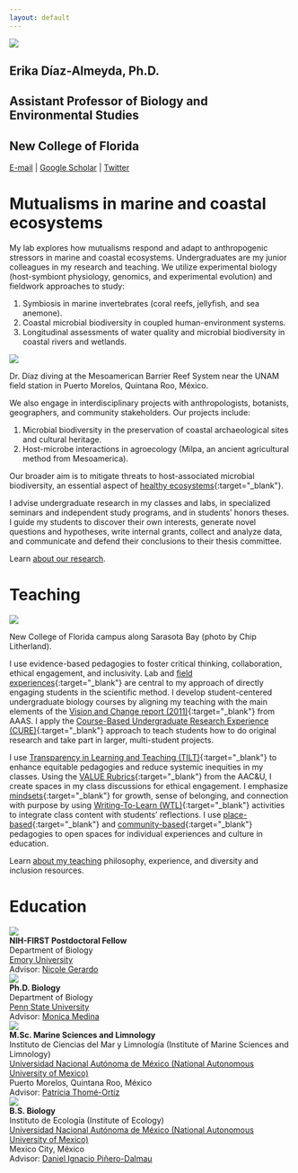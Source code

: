 ```yaml
---
layout: default
---
```


<div class="my-hero-align my-pad-top">
  <div class="my-flex my-col-center">
    <div class="my-col-40 my-hero-profile">
      <img src="/assets/img/profile.jpg">
    </div>
    <div class="my-col-60 my-hero-text">
      <h2>Erika Díaz-Almeyda, Ph.D.</h2>
      <div class="my-header-thin">
        <h2>Assistant Professor of Biology and Environmental Studies</h2>
        <h2>New College of Florida</h2>
      </div>
      <p><a href="mailto:ediazalmeyda@ncf.edu">E-mail</a> | <a href="https://scholar.google.com/citations?user=wlIHaV8AAAAJ" target="_blank">Google Scholar</a> | <a href="https://twitter.com/erikadiazal" target="_blank">Twitter</a></p>
    </div>
  </div>
</div>

# Mutualisms in marine and coastal ecosystems

My lab explores how mutualisms respond and adapt to anthropogenic stressors in marine and coastal ecosystems. Undergraduates are my junior colleagues in my research and teaching. We utilize experimental biology (host-symbiont physiology, genomics, and experimental evolution) and fieldwork approaches to study:
1. Symbiosis in marine invertebrates (coral reefs, jellyfish, and sea anemone).
2. Coastal microbial biodiversity in coupled human-environment systems.
3. Longitudinal assessments of water quality and microbial biodiversity in coastal rivers and wetlands.

<p><img src="/assets/img/diving.jpg"></p>
<p class="my-img-cap">Dr. Díaz diving at the Mesoamerican Barrier Reef System near the UNAM field station in Puerto Morelos, Quintana Roo, México.</p>

We also engage in interdisciplinary projects with anthropologists, botanists, geographers, and community stakeholders. Our projects include:
1. Microbial biodiversity in the preservation of coastal archaeological sites and cultural heritage.
2. Host-microbe interactions in agroecology (Milpa, an ancient agricultural method from Mesoamerica).

Our broader aim is to mitigate threats to host-associated microbial biodiversity, an essential aspect of [healthy ecosystems](https://royalsocietypublishing.org/doi/full/10.1098/rspb.2018.2448){:target="_blank"}.

I advise undergraduate research in my classes and labs, in specialized seminars and independent study programs, and in students’ honors theses. I guide my students to discover their own interests, generate novel questions and hypotheses, write internal grants, collect and analyze data, and communicate and defend their conclusions to their thesis committee.

Learn [about our research](/research/).

# Teaching

<p><img src="/assets/img/ncf.jpg"></p>
<p class="my-img-cap">New College of Florida campus along Sarasota Bay (photo by Chip Litherland).</p>

I use evidence-based pedagogies to foster critical thinking, collaboration, ethical engagement, and inclusivity. Lab and [field experiences](https://doi.org/10.1177/1053825917742165){:target="_blank"} are central to my approach of directly engaging students in the scientific method. I develop student-centered undergraduate biology courses by aligning my teaching with the main elements of the [Vision and Change report (2011)](https://visionandchange.org/resources/){:target="_blank"} from AAAS. I apply the [Course-Based Undergraduate Research Experience (CURE)](https://www.lifescied.org/doi/full/10.1187/cbe.14-01-0004){:target="_blank"} approach to teach students how to do original research and take part in larger, multi-student projects.

I use [Transparency in Learning and Teaching (TILT)](https://tilthighered.com){:target="_blank"} to enhance equitable pedagogies and reduce systemic inequities in my classes. Using the [VALUE Rubrics](https://www.aacu.org/value-rubrics){:target="_blank"} from the AAC&U, I create spaces in my class discussions for ethical engagement. I emphasize [mindsets](https://en.wikipedia.org/wiki/Mindset){:target="_blank"} for growth, sense of belonging, and connection with purpose by using [Writing-To-Learn (WTL)](https://wac.colostate.edu/resources/wac/intro/wtl/){:target="_blank"} activities to integrate class content with students’ reflections. I use [place-based](https://en.wikipedia.org/wiki/Place-based_education){:target="_blank"} and [community-based](https://www.colorado.edu/cuengage/about-us/what-community-based-learning){:target="_blank"} pedagogies to open spaces for individual experiences and culture in education.

Learn [about my teaching](/teaching/) philosophy, experience, and diversity and inclusion resources.

# Education

<div class="my-flex-edu">
  <div class="my-edu-logo"><img src="/assets/img/emory.jpg"></div>
  <div>
    <b>NIH-FIRST Postdoctoral Fellow</b><br>
    Department of Biology<br>
    <a href="https://www.emory.edu" target="_blank">Emory University</a><br>
    Advisor: <a href="https://scholarblogs.emory.edu/gerardolab/" target="_blank">Nicole Gerardo</a>
  </div>
</div>

<div class="my-flex-edu">
  <div class="my-edu-logo"><img src="/assets/img/psu.jpg"></div>
  <div>
    <b>Ph.D. Biology</b><br>
    Department of Biology<br>
    <a href="https://www.psu.edu" target="_blank">Penn State University</a><br>
    Advisor: <a href="https://www.huck.psu.edu/people/monica-medina" target="_blank">Monica Medina</a>
  </div>
</div>

<div class="my-flex-edu">
  <div class="my-edu-logo"><img src="/assets/img/unam.jpg"></div>
  <div>
    <b>M.Sc. Marine Sciences and Limnology</b><br>
    Instituto de Ciencias del Mar y Limnología (Institute of Marine Sciences and Limnology)<br>
    <a href="https://www.unam.mx" target="_blank">Universidad Nacional Autónoma de México (National Autonomous University of Mexico)</a><br>
    Puerto Morelos, Quintana Roo, México<br>
    Advisor: <a href="https://www.icmyl.unam.mx/puerto_morelos/mazatlan/en/node/26" target="_blank">Patricia Thomé-Ortíz</a>
  </div>
</div>

<div class="my-flex-edu">
  <div class="my-edu-logo"><img src="/assets/img/unam.jpg"></div>
  <div>
    <b>B.S. Biology</b><br>
    Instituto de Ecología (Institute of Ecology)<br>
    <a href="https://www.unam.mx" target="_blank">Universidad Nacional Autónoma de México (National Autonomous University of Mexico)</a><br>
    Mexico City, México<br>
    Advisor: <a href="http://web2.ecologia.unam.mx/perfiles/perfil.php?ID=1237853475640" target="_blank">Daniel Ignacio Piñero-Dalmau</a>
  </div>
</div>
